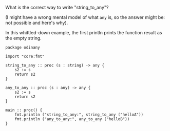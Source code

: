 What is the correct way to write "string_to_any"?

(I might have a wrong mental model of what `any` is, so the answer might be: not possible and here's why).

In this whittled-down example, the first println prints the function result as the empty string.

```
package odinany

import "core:fmt"

string_to_any :: proc (s : string) -> any {
    s2 := s
    return s2
}

any_to_any :: proc (s : any) -> any {
    s2 := s
    return s2
}

main :: proc() {
    fmt.println ("string_to_any:", string_to_any ("helloA"))
    fmt.println ("any_to_any:", any_to_any ("helloB"))
}
```
